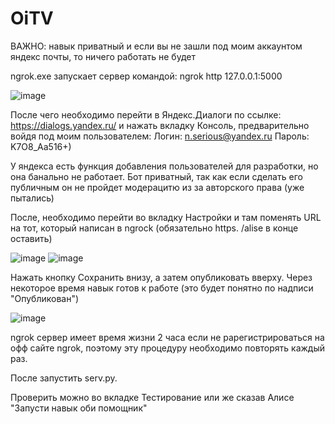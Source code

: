 # OiTV

ВАЖНО: навык приватный и если вы не зашли под моим аккаунтом яндекс почты, то ничего работать не будет

ngrok.exe запускает сервер командой: ngrok http 127.0.0.1:5000

![image](https://user-images.githubusercontent.com/50679153/120190723-aac9e700-c221-11eb-8d73-02d52f672889.png)

После чего необходимо перейти в Яндекс.Диалоги по ссылке: https://dialogs.yandex.ru/ и нажать вкладку Консоль, предварительно войдя под моим пользователем: 
Логин: n.serious@yandex.ru 
Пароль: K7O8_Aa516+)

У яндекса есть функция добавления пользователей для разработки, но она банально не работает.
Бот приватный, так как если сделать его публичным он не пройдет модерацитю из за авторского права (уже пытались)

После, необходимо перейти во вкладку Настройки и там поменять URL на тот, который написан в ngrock (обязательно https. /alise в конце оставить)

![image](https://user-images.githubusercontent.com/50679153/120191654-e0bb9b00-c222-11eb-8006-a9ab93490973.png)
![image](https://user-images.githubusercontent.com/50679153/120191714-f4670180-c222-11eb-99fd-38b58e25900d.png)

Нажать кнопку Сохранить внизу, а затем опубликовать вверху. Через некоторое время навык готов к работе (это будет понятно по надписи "Опубликован")

![image](https://user-images.githubusercontent.com/50679153/120192008-532c7b00-c223-11eb-9695-8ec9da702a0d.png)

ngrok сервер имеет время жизни 2 часа если не рарегистрироваться на офф сайте ngrok, поэтому эту процедуру необходимо повторять каждый раз.

После запустить serv.py.

Проверить можно во вкладке Тестирование или же сказав Алисе "Запусти навык оби помощник" 
